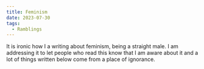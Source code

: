 ```yaml
---
title: Feminism
date: 2023-07-30
tags:
  - Ramblings
---
```


It is ironic how I a writing about feminism, being a straight male. I am addressing it to let people who read this know that I am aware about it and a lot of things written below come from a place of ignorance.